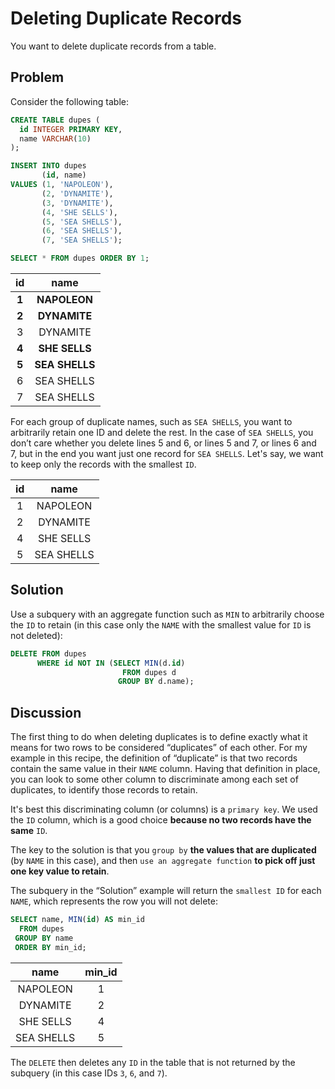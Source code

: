 # Deleting Duplicate Records


You want to delete duplicate records from a table.

## Problem

Consider the following table:

```SQL
CREATE TABLE dupes (
  id INTEGER PRIMARY KEY,
  name VARCHAR(10)
);

INSERT INTO dupes
       (id, name)
VALUES (1, 'NAPOLEON'),
       (2, 'DYNAMITE'),
       (3, 'DYNAMITE'),
       (4, 'SHE SELLS'),
       (5, 'SEA SHELLS'),
       (6, 'SEA SHELLS'),
       (7, 'SEA SHELLS');

SELECT * FROM dupes ORDER BY 1;
```

|id |    name|
|:--:|:------:|
| **1** | **NAPOLEON**|
| **2** | **DYNAMITE**|
| 3 | DYNAMITE|
| **4** | **SHE SELLS**|
| **5** | **SEA SHELLS**|
| 6 | SEA SHELLS|
| 7 | SEA SHELLS|

For each group of duplicate names, such as `SEA SHELLS`, you want to arbitrarily retain one ID and delete the rest. In the case of `SEA SHELLS`, you don’t care whether you delete lines 5 and 6, or lines 5 and 7, or lines 6 and 7, but in the end you want just one record for `SEA SHELLS`. Let's say, we want to keep only the records with the smallest `ID`.

|id |    name|
|:-:|:-------:|
| 1 | NAPOLEON|
| 2 | DYNAMITE|
| 4 | SHE SELLS|
| 5 | SEA SHELLS|

## Solution

Use a subquery with an aggregate function such as `MIN` to arbitrarily choose the `ID` to retain (in this case only the `NAME` with the smallest value for `ID` is not deleted):

```SQL
DELETE FROM dupes
      WHERE id NOT IN (SELECT MIN(d.id)
                         FROM dupes d
                        GROUP BY d.name);
```

## Discussion

The first thing to do when deleting duplicates is to define exactly what it means for two rows to be considered “duplicates” of each other. For my example in this recipe, the definition of “duplicate” is that two records contain the same value in their `NAME` column. Having that definition in place, you can look to some other column to discriminate among each set of duplicates, to identify those records to retain.

It's best this discriminating column (or columns) is a `primary key`. We used the `ID` column, which is a good choice **because no two records have the same** `ID`.

The key to the solution is that you `group by` **the values that are duplicated** (by `NAME` in this case), and then `use an aggregate function` **to pick off just one key value to retain**.

The subquery in the “Solution” example will return the `smallest ID` for each `NAME`, which represents the row you will not delete:

```SQL
SELECT name, MIN(id) AS min_id
  FROM dupes
 GROUP BY name
 ORDER BY min_id;
```

|name    | min_id|
|:---------:|:-----:|
|NAPOLEON   |      1|
|DYNAMITE   |      2|
|SHE SELLS  |      4|
|SEA SHELLS |      5|

The `DELETE` then deletes any `ID` in the table that is not returned by the subquery (in this case IDs `3`, `6`, and `7`).
